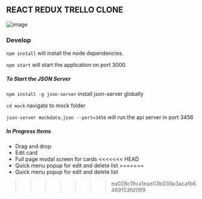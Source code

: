 ## REACT REDUX TRELLO CLONE

![image](https://user-images.githubusercontent.com/8594076/45387391-938ed980-b633-11e8-8561-462302fe1505.png)

### Develop

`npm install` will install the node dependencies.

`npm start` will start the application on port 3000.

##### To Start the JSON Server

`npm install -g json-server` install json-server globally

`cd mock` navigate to mock folder

`json-server mockdata.json --port=3456` will run the api server in port 3456

##### In Progress Items

* Drag and drop
* Edit card 
* Full page modal screen for cards
<<<<<<< HEAD
* Quick menu popup for edit and delete list
=======
* Quick menu popup for edit and delete list
>>>>>>> ea028c19ca1eae03b039a3acafb6469153fd19f9
